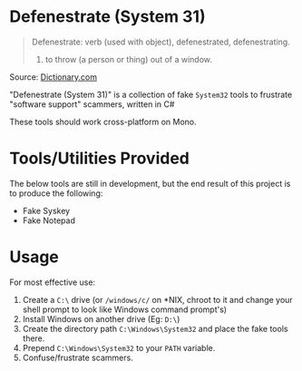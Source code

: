 # Defenestrate (System 31)

> Defenestrate: verb (used with object), defenestrated, defenestrating.
> 1. to throw (a person or thing) out of a window.

Source: [Dictionary.com](http://www.dictionary.com/browse/defenestrate)

"Defenestrate (System 31)" is a collection of fake `System32` tools to frustrate "software support" scammers, written in C#

These tools should work cross-platform on Mono.

# Tools/Utilities Provided

The below tools are still in development, but the end result of this project is to produce the following:

+ Fake Syskey
+ Fake Notepad

# Usage

For most effective use:

1. Create a `C:\` drive (or `/windows/c/` on \*NIX, chroot to it and change your shell prompt to look like Windows command prompt's)
2. Install Windows on another drive (Eg: `D:\`)
3. Create the directory path `C:\Windows\System32` and place the fake tools there.
4. Prepend `C:\Windows\System32` to your `PATH` variable.
5. Confuse/frustrate scammers.

